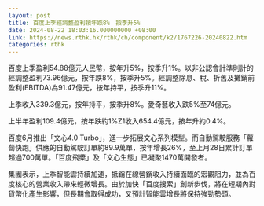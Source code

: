 ```yaml
---
layout: post
title: 百度上季經調整盈利按年跌8%　按季升5%
date: 2024-08-22 18:03:16.000000000 +08:00
link: https://news.rthk.hk/rthk/ch/component/k2/1767226-20240822.htm
categories: rthk
---
```


百度上季盈利54.88億元人民幣，按年升5%，按季升1%。以非公認會計準則計的經調整盈利73.96億元，按年跌8%，按季升5%。經調整除息、稅、折舊及攤銷前盈利(EBITDA)為91.47億元，按年持平，按季升11%。

上季收入339.3億元，按年持平，按季升8%。愛奇藝收入跌5%至74億元。

上半年盈利109.4億元，按年跌約1%Z1收入654.4億元，按年升約0.4%。

百度6月推出「文心4.0 Turbo」，進一步拓展文心系列模型。而自動駕駛服務「蘿蔔快跑」供應的自動駕駛訂單約89.9萬單，按年增長26%，至上月28日累計訂單超過700萬單。「百度飛槳」及「文心生態」已凝聚1470萬開發者。

集團表示，上季智能雲持續加速，抵銷在線營銷收入持續面臨的宏觀阻力，並為百度核心的營業收入帶來輕微增長。由於加快「百度搜索」創新步伐，將在短期內對貨幣化產生影響，但長期會取得成功，又預計智能雲增長將保持強勁勢頭。

